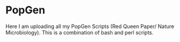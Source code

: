 # PopGen
Here I am uploading all my PopGen Scripts (Red Queen Paper/ Nature Microbiology). This is a combination of bash and perl scripts. 
